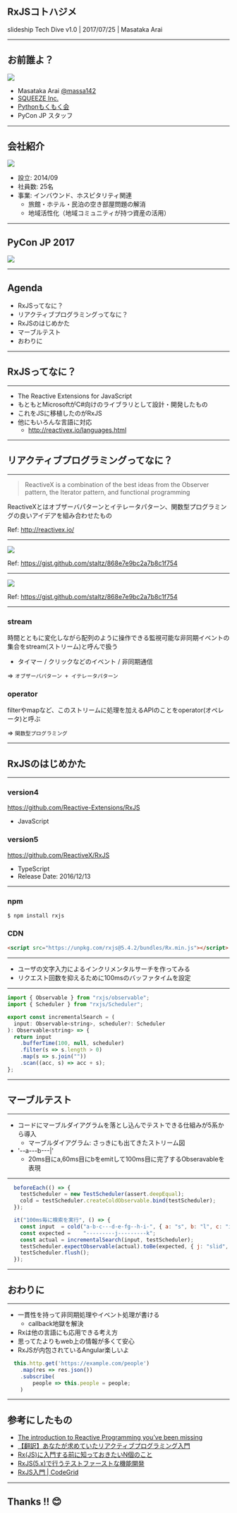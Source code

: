 ##  RxJSコトハジメ

slideship Tech Dive v1.0 | 2017/07/25 | Masataka Arai

----

## お前誰よ？

![](img/massa142.png)

* Masataka Arai [@massa142][1]
* [SQUEEZE Inc.][2]
* [Pythonもくもく会][3]
* PyCon JP スタッフ

[1]: http://massa142.github.io/
[2]: https://squeeze-inc.co.jp/
[3]: https://mokupy.connpass.com/

----

## 会社紹介

![](img/squeeze.png)

* 設立: 2014/09
* 社員数: 25名
* 事業: インバウンド、ホスピタリティ関連
    * 旅館・ホテル・民泊の空き部屋問題の解消
    * 地域活性化（地域コミュニティが持つ資産の活用）

[1]: https://squeeze-inc.co.jp/

-----

## PyCon JP 2017

![](img/pyconjp2017.png)

----

## Agenda

* RxJSってなに？
* リアクティブプログラミングってなに？
* RxJSのはじめかた
* マーブルテスト
* おわりに

----

## RxJSってなに？

-----

* The Reactive Extensions for JavaScript
* もともとMicrosoftがC#向けのライブラリとして設計・開発したもの
* これをJSに移植したのがRxJS
* 他にもいろんな言語に対応
  * http://reactivex.io/languages.html

----


## リアクティブプログラミングってなに？

-----


> ReactiveX is a combination of the best ideas from
  the Observer pattern, the Iterator pattern, and functional programming
  
ReactiveXとはオブザーバパターンとイテレータパターン、関数型プログラミングの良いアイデアを組み合わせたもの

Ref: http://reactivex.io/

-----

![](img/stream.png)

Ref: https://gist.github.com/staltz/868e7e9bc2a7b8c1f754

-----

![](img/streams.png)

Ref: https://gist.github.com/staltz/868e7e9bc2a7b8c1f754

-----

### stream

時間とともに変化しながら配列のように操作できる監視可能な非同期イベントの集合をstream(ストリーム)と呼んで扱う
+ タイマー / クリックなどのイベント / 非同期通信

=> `オブザーバパターン + イテレータパターン`

### operator

filterやmapなど、このストリームに処理を加えるAPIのことをoperator(オペレータ)と呼ぶ

=> `関数型プログラミング`

----

## RxJSのはじめかた

-----

### version4
https://github.com/Reactive-Extensions/RxJS
+ JavaScript

### version5
https://github.com/ReactiveX/RxJS
+ TypeScript
+ Release Date: 2016/12/13

-----

### npm 

```text
$ npm install rxjs
```

### CDN

```html
<script src="https://unpkg.com/rxjs@5.4.2/bundles/Rx.min.js"></script>
```

-----

+ ユーザの文字入力によるインクリメンタルサーチを作ってみる
+ リクエスト回数を抑えるために100msのバッファタイムを設定

-----

```js
import { Observable } from "rxjs/observable";
import { Scheduler } from "rxjs/Scheduler";

export const incrementalSearch = (
  input: Observable<string>, scheduler?: Scheduler
): Observable<string> => {
  return input
    .bufferTime(100, null, scheduler)
    .filter(s => s.length > 0)
    .map(s => s.join(""))
    .scan((acc, s) => acc + s);
};
```

----

## マーブルテスト

-----

+ コードにマーブルダイアグラムを落とし込んでテストできる仕組みが5系から導入
    + マーブルダイアグラム: さっきにも出てきたストリーム図
+ '--a---b---|'
    + 20ms目にa,60ms目にbをemitして100ms目に完了するObseravableを表現

-----

```js
  beforeEach(() => {
    testScheduler = new TestScheduler(assert.deepEqual);
    cold = testScheduler.createColdObservable.bind(testScheduler);
  });

  it("100ms毎に検索を実行", () => {
    const input  = cold("a-b-c---d-e-fg--h-i-", { a: "s", b: "l", c: "i", d: "d", e: "e", f: "s", g: "h", h: "i", i: "p" });
    const expected =    "---------j---------k";
    const actual = incrementalSearch(input, testScheduler);
    testScheduler.expectObservable(actual).toBe(expected, { j: "slid", k: "slideship" });
    testScheduler.flush();
  });
```

----

## おわりに

-----

+ 一貫性を持って非同期処理やイベント処理が書ける
    + callback地獄を解決
+ Rxは他の言語にも応用できる考え方
+ 思ってたよりもweb上の情報が多くて安心
+ RxJSが内包されているAngular楽しいよ

```js
  this.http.get('https://example.com/people')
    .map(res => res.json())
    .subscribe(
        people => this.people = people;
    )
```

-----

## 参考にしたもの

+ [The introduction to Reactive Programming you’ve been missing](https://gist.github.com/staltz/868e7e9bc2a7b8c1f754)
+ [【翻訳】あなたが求めていたリアクティブプログラミング入門](http://ninjinkun.hatenablog.com/entry/introrxja)
+ [Rx(JS)に入門する前に知っておきたいN個のこと](http://blog.mmmcorp.co.jp/blog/2015/12/20/prepare-to-rxjs/)
+ [RxJS(5.x)で行うテストファーストな機能開発](http://blog.mmmcorp.co.jp/blog/2016/06/25/testing-rxjs-5/)
+ [RxJS入門 | CodeGrid](https://app.codegrid.net/series/2017-rxjs)

----

## Thanks !! 😊



